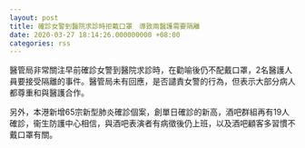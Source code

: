 ```yaml
---
layout: post
title: 確診女警到醫院求診時拒戴口罩　導致兩醫護需要隔離
date: 2020-03-27 18:14:26.000000000 +08:00
categories: rss
---
```


醫管局非常關注早前確診女警到醫院求診時，在勸喻後仍不配戴口罩，2名醫護人員要接受隔離的事件。醫管局未有回應，是否譴責女警的行為，但表示大部分病人都尊重和與醫護合作。

另外，本港新增65宗新型肺炎確診個案，創單日確診的新高，酒吧群組再有19人確診，衞生防護中心相信，與酒吧表演者有病徵後仍上班，以及酒吧顧客多習慣不戴口罩有關。
